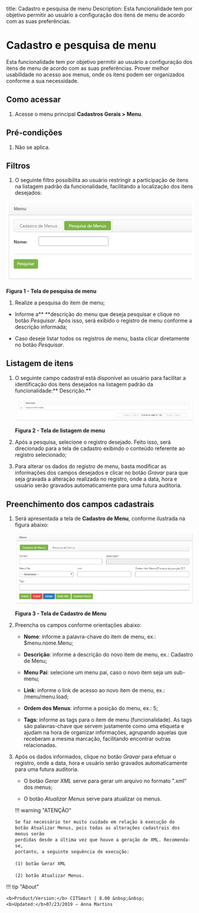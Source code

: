 title: Cadastro e pesquisa de menu
Description: Esta funcionalidade tem por objetivo permitir ao usuário a
configuração dos itens de menu de acordo com as suas preferências.

# Cadastro e pesquisa de menu

Esta funcionalidade tem por objetivo permitir ao usuário a configuração dos
itens de menu de acordo com as suas preferências. Prover melhor usabilidade no
acesso aos menus, onde os itens podem ser organizados conforme a sua
necessidade.

Como acessar
------------

1.  Acesse o menu principal **Cadastros Gerais > Menu**.

Pré-condições
------------

1.  Não se aplica.

Filtros
-------

1.  O seguinte filtro possibilita ao usuário restringir a participação de itens
    na listagem padrão da funcionalidade, facilitando a localização dos itens
    desejados:

   ![Criar](images/menu-1.png)
   
   **Figura 1 - Tela de pesquisa de menu**

1.  Realize a pesquisa do item de menu;

-   Informe a** **descrição do menu que deseja pesquisar e clique no
    botão *Pesquisar*. Após isso, será exibido o registro de menu conforme a
    descrição informada;

-   Caso deseje listar todos os registros de menu, basta clicar diretamente no
    botão *Pesquisar*.

Listagem de itens
----------------

1.  O seguinte campo cadastral está disponível ao usuário para facilitar a
    identificação dos itens desejados na listagem padrão da
    funcionalidade:** Descrição.**

    ![Criar](images/menu-2.png)
    
    **Figura 2 - Tela de listagem de menu**

1.  Após a pesquisa, selecione o registro desejado. Feito isso, será direcionado
    para a tela de cadastro exibindo o conteúdo referente ao registro
    selecionado;

2.  Para alterar os dados do registro de menu, basta modificar as informações
    dos campos desejados e clicar no botão *Gravar* para que seja gravada a
    alteração realizada no registro, onde a data, hora e usuário serão gravados
    automaticamente para uma futura auditoria.

Preenchimento dos campos cadastrais
----------------------------------

1.  Será apresentada a tela de **Cadastro de Menu**, conforme ilustrada na
    figura abaixo:

    ![Criar](images/menu-3.png)
    
    **Figura 3 - Tela de Cadastro de Menu**

1.  Preencha os campos conforme orientações abaixo:

    -   **Nome**: informe a palavra-chave do item de menu, ex.: \$menu.nome.Menu;

    -   **Descrição**: informe a descrição do novo item de menu, ex.: Cadastro de
    Menu;

    -   **Menu Pai**: selecione um menu pai, caso o novo item seja um sub-menu;

    -   **Link**: informe o link de acesso ao novo item de menu, ex.:
    /menu/menu.load;

    -   **Ordem dos Menus**: informe a posição do menu, ex.: 5;

    -   **Tags**: informe as tags para o item de menu (funcionalidade). As tags são
    palavras-chave que servem justamente como uma etiqueta e ajudam na hora de
    organizar informações, agrupando aquelas que receberam a mesma marcação,
    facilitando encontrar outras relacionadas.

1.  Após os dados informados, clique no botão *Gravar* para efetuar o registro,
    onde a data, hora e usuário serão gravados automaticamente para uma futura
    auditoria.

    -   O botão *Gerar XML* serve para gerar um arquivo no formato ".xml" dos menus;

    -   O botão *Atualizar Menus* serve para atualizar os menus.

    !!! warning "ATENÇÃO"

        Se faz necessário ter muito cuidado em relação à execução do
        botão Atualizar Menus, pois todas as alterações cadastrais dos menus serão
        perdidas desde a última vez que houve a geração de XML. Recomenda-se,
        portanto, a seguinte sequência de execução: 
        
        (1) botão Gerar XML 
        
        (2) botão Atualizar Menus.


!!! tip "About"

    <b>Product/Version:</b> CITSmart | 8.00 &nbsp;&nbsp;
    <b>Updated:</b>07/23/2019 – Anna Martins
